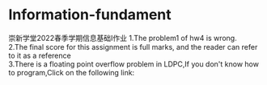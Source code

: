 # Information-fundament
崇新学堂2022春季学期信息基础I作业
1.The problem1 of hw4 is wrong.  
2.The final score for this assignment is full marks, and the reader can refer to it as a reference  
3.There is a floating point overflow problem in LDPC,If you don't know how to program,Click on the following link:  
